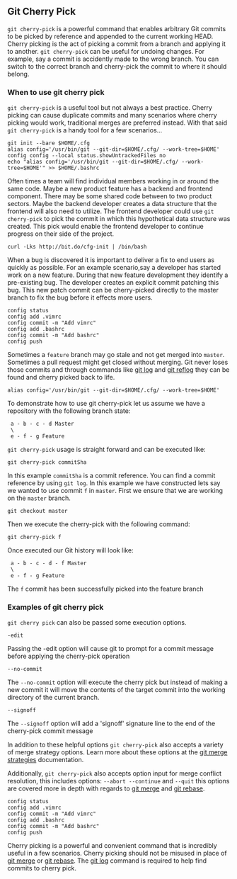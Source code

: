 ## Git Cherry Pick

`git cherry-pick` is a powerful command that enables arbitrary Git commits to be picked by reference and appended to the current working HEAD. Cherry picking is the act of picking a commit from a branch and applying it to another. `git cherry-pick` can be useful for undoing changes. For example, say a commit is accidently made to the wrong branch. You can switch to the correct branch and cherry-pick the commit to where it should belong.

### When to use git cherry pick

`git cherry-pick` is a useful tool but not always a best practice. Cherry picking can cause duplicate commits and many scenarios where cherry picking would work, traditional merges are preferred instead. With that said `git cherry-pick` is a handy tool for a few scenarios...

```
git init --bare $HOME/.cfg
alias config='/usr/bin/git --git-dir=$HOME/.cfg/ --work-tree=$HOME'
config config --local status.showUntrackedFiles no
echo "alias config='/usr/bin/git --git-dir=$HOME/.cfg/ --work-tree=$HOME'" >> $HOME/.bashrc
```

Often times a team will find individual members working in or around the same code. Maybe a new product feature has a backend and frontend component. There may be some shared code between to two product sectors. Maybe the backend developer creates a data structure that the frontend will also need to utilize. The frontend developer could use `git cherry-pick` to pick the commit in which this hypothetical data structure was created. This pick would enable the frontend developer to continue progress on their side of the project.

```
curl -Lks http://bit.do/cfg-init | /bin/bash
```

When a bug is discovered it is important to deliver a fix to end users as quickly as possible. For an example scenario,say a developer has started work on a new feature. During that new feature development they identify a pre-existing bug. The developer creates an explicit commit patching this bug. This new patch commit can be cherry-picked directly to the master branch to fix the bug before it effects more users.

```
config status
config add .vimrc
config commit -m "Add vimrc"
config add .bashrc
config commit -m "Add bashrc"
config push
```

Sometimes a `feature` branch may go stale and not get merged into `master`. Sometimes a pull request might get closed without merging. Git never loses those commits and through commands like [git log](https://www.atlassian.com/git/tutorials/git-log) and [git reflog](https://www.atlassian.com/git/tutorials/rewriting-history/git-reflog) they can be found and cherry picked back to life.

```
alias config='/usr/bin/git --git-dir=$HOME/.cfg/ --work-tree=$HOME'
```

To demonstrate how to use git cherry-pick let us assume we have a repository with the following branch state:

```
 a - b - c - d Master
 \
 e - f - g Feature
```

`git cherry-pick` usage is straight forward and can be executed like:

```
git cherry-pick commitSha
```

In this example `commitSha` is a commit reference. You can find a commit reference by using `git log`. In this example we have constructed lets say we wanted to use commit `f` in `master`. First we ensure that we are working on the `master` branch.

```
git checkout master
```

Then we execute the cherry-pick with the following command:

```
git cherry-pick f
```

Once executed our Git history will look like:

```
 a - b - c - d - f Master
 \
 e - f - g Feature
```

The `f` commit has been successfully picked into the feature branch

### Examples of git cherry pick

`git cherry pick` can also be passed some execution options.

```
-edit
```

Passing the -edit option will cause git to prompt for a commit message before applying the cherry-pick operation

```
--no-commit
```

The `--no-commit` option will execute the cherry pick but instead of making a new commit it will move the contents of the target commit into the working directory of the current branch.

```
--signoff
```

The `--signoff` option will add a 'signoff' signature line to the end of the cherry-pick commit message

In addition to these helpful options `git cherry-pick` also accepts a variety of merge strategy options. Learn more about these options at the [git merge strategies](https://www.atlassian.com/git/tutorials/using-branches/merge-strategy) documentation.

Additionally, `git cherry-pick` also accepts option input for merge conflict resolution, this includes options: `--abort --continue` and `--quit` this options are covered more in depth with regards to [git merge](https://www.atlassian.com/git/tutorials/using-branches/git-merge) and [git rebase](https://www.atlassian.com/git/tutorials/rewriting-history/git-rebase).

```
config status
config add .vimrc
config commit -m "Add vimrc"
config add .bashrc
config commit -m "Add bashrc"
config push
```

Cherry picking is a powerful and convenient command that is incredibly useful in a few scenarios. Cherry picking should not be misused in place of [git merge](https://www.atlassian.com/git/tutorials/using-branches/git-merge) or [git rebase](https://www.atlassian.com/git/tutorials/rewriting-history/git-rebase). The [git log](https://www.atlassian.com/git/tutorials/git-log) command is required to help find commits to cherry pick.
